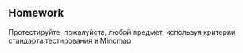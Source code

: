 ## Homework


Протестируйте, пожалуйста, любой предмет, используя критерии стандарта тестирования и Mindmap
